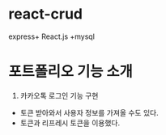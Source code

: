 # react-crud
express+ React.js +mysql

# 포트폴리오 기능 소개
1. 카카오톡 로그인 기능 구현
 - 토큰 받아와서 사용자 정보를 가져올 수도 있다.
 - 토큰과 리프레시 토큰을 이용했다.
